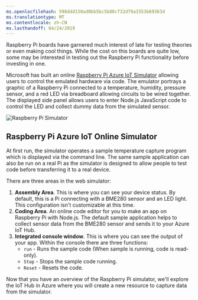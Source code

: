 ```yaml
---
ms.openlocfilehash: 598ddd150ad0bb5bc5b80cf32d79a1553b69363d
ms.translationtype: MT
ms.contentlocale: zh-CN
ms.lasthandoff: 04/24/2019
---
```

Raspberry Pi boards have garnered much interest of late for testing theories or even making cool things. While the cost on this boards are quite low, some may be interested in testing out the Raspberry Pi functionality before investing in one.

Microsoft has built an online [Raspberry Pi Azure IoT Simulator](https://azure-samples.github.io/raspberry-pi-web-simulator?azure-portal=true) allowing users to control the emulated hardware via code. The emulator portrays a graphic of a Raspberry Pi connected to a temperature, humidity, pressure sensor, and a red LED via breadboard allowing circuits to be wired together. The displayed side panel allows users to enter Node.js JavaScript code to control the LED and collect dummy data from the simulated sensor.

![Raspberry Pi Simulator](../media/RaspberryPiSimulator.png)

## <a name="raspberry-pi-azure-iot-online-simulator"></a>Raspberry Pi Azure IoT Online Simulator

At first run, the simulator operates a sample temperature capture program which is displayed via the command line. The same sample application can also be run on a real Pi as the simulator is designed to allow people to test code before transferring it to a real device.

There are three areas in the web simulator:

1. **Assembly Area**. This is where you can see your device status. By default, this is a Pi connecting with a BME280 sensor and an LED light. This configuration isn't customizable at this time.
2. **Coding Area**. An online code editor for you to make an app on Raspberry Pi with Node.js. The default sample application helps to collect sensor data from the BME280 sensor and sends it to your Azure IoT Hub.
3. **Integrated console window**. This is where you can see the output of your app. Within the console there are three functions:
    - `run` - Runs the sample code (When sample is running, code is read-only).
    - `Stop` - Stops the sample code running.
    - `Reset` - Resets the code.

Now that you have an overview of the Raspberry Pi simulator, we'll explore the IoT Hub in Azure where you will create a new resource to capture data from the simulator.

<!-- Reference links 
-   Online Raspberry Pi Emulator:
    <https://docs.microsoft.com/azure/iot-hub/iot-hub-raspberry-pi-web-simulator-get-started>
-   <https://azure-samples.github.io/raspberry-pi-web-simulator/#GetStarted>-->